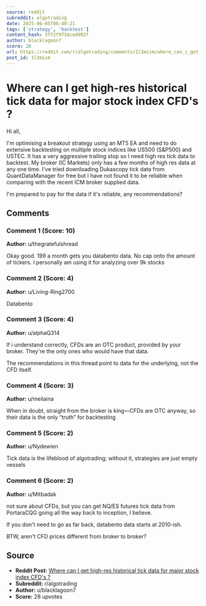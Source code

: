 ```yaml
---
source: reddit
subreddit: algotrading
date: 2025-06-05T06:40:21
tags: ['strategy', 'backtest']
content_hash: 3ff2f973dced992f
author: blacklagoon7
score: 28
url: https://reddit.com/r/algotrading/comments/1l3mism/where_can_i_get_highres_historical_tick_data_for/
post_id: 1l3mism
---
```


# Where can I get high-res historical tick data for major stock index CFD's ?

Hi all,

I'm optimising a breakout strategy using an MT5 EA and need to do extensive backtesting on multiple stock indices like US500 (S&P500) and USTEC. It has a very aggressive trailing stop so I need high res tick data to backtest. My broker (IC Markets) only has a few months of high res data at any one time. I've tried downloading Dukascopy tick data from QuantDataManager for free but I have not found it to be reliable when comparing with the recent ICM broker supplied data.

I'm prepared to pay for the data if it's reliable, any recommendations? 

## Comments

### Comment 1 (Score: 10)

**Author:** u/thegratefulshread

Okay good. 199 a month gets you databento data.  No cap onto the amount of tickers.  I personally am using it for analyzing over 9k stocks

### Comment 2 (Score: 4)

**Author:** u/Living-Ring2700

Databento

### Comment 3 (Score: 4)

**Author:** u/alphaQ314

If i understand correctly, CFDs are an OTC product, provided by your broker. They're the only ones who would have that data. 

The recommendations in this thread point to data for the underlying, not the CFD itself.

### Comment 4 (Score: 3)

**Author:** u/meilaina

When in doubt, straight from the broker is king—CFDs are OTC anyway, so their data is the only “truth” for backtesting

### Comment 5 (Score: 2)

**Author:** u/Nydewien

Tick data is the lifeblood of algotrading; without it, strategies are just empty vessels

### Comment 6 (Score: 2)

**Author:** u/Mitbadak

not sure about CFDs, but you can get NQ/ES futures tick data from PortaraCQG going all the way back to inception, I believe.

If you don't need to go as far back, databento data starts at 2010-ish.

BTW, aren't CFD prices different from broker to broker?

## Source

- **Reddit Post:** [Where can I get high-res historical tick data for major stock index CFD's ?](https://reddit.com/r/algotrading/comments/1l3mism/where_can_i_get_highres_historical_tick_data_for/)
- **Subreddit:** r/algotrading
- **Author:** u/blacklagoon7
- **Score:** 28 upvotes
